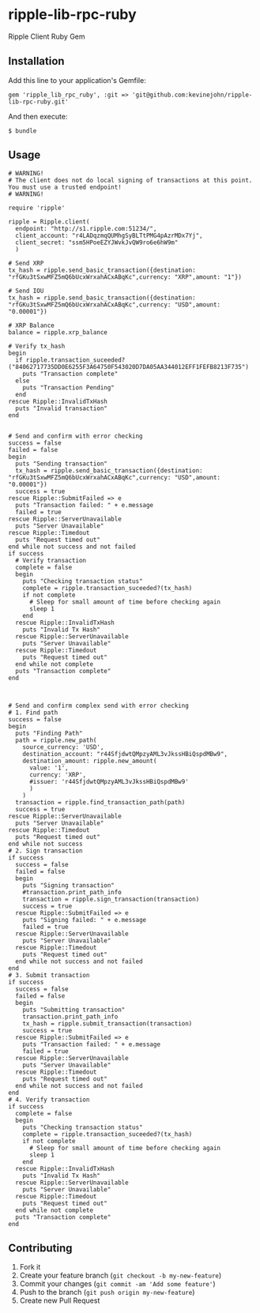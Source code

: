 ripple-lib-rpc-ruby
===================

Ripple Client Ruby Gem

## Installation

Add this line to your application's Gemfile:

    gem 'ripple_lib_rpc_ruby', :git => 'git@github.com:kevinejohn/ripple-lib-rpc-ruby.git'

And then execute:

    $ bundle

## Usage

    # WARNING!
    # The client does not do local signing of transactions at this point. You must use a trusted endpoint!
    # WARNING!

    require 'ripple'

    ripple = Ripple.client(
      endpoint: "http://s1.ripple.com:51234/",
      client_account: "r4LADqzmqQUMhgSyBLTtPMG4pAzrMDx7Yj",
      client_secret: "ssm5HPoeEZYJWvkJvQW9ro6e6hW9m"
      )

    # Send XRP
    tx_hash = ripple.send_basic_transaction({destination: "rfGKu3tSxwMFZ5mQ6bUcxWrxahACxABqKc",currency: "XRP",amount: "1"})

    # Send IOU
    tx_hash = ripple.send_basic_transaction({destination: "rfGKu3tSxwMFZ5mQ6bUcxWrxahACxABqKc",currency: "USD",amount: "0.00001"})

    # XRP Balance
    balance = ripple.xrp_balance

    # Verify tx_hash
    begin
      if ripple.transaction_suceeded?("84062717735DD0E6255F3A64750F543020D7DA05AA344012EFF1FEFB8213F735")
        puts "Transaction complete"
      else
        puts "Transaction Pending"
      end
    rescue Ripple::InvalidTxHash
      puts "Invalid transaction"
    end


    # Send and confirm with error checking
    success = false
    failed = false
    begin
      puts "Sending transaction"
      tx_hash = ripple.send_basic_transaction({destination: "rfGKu3tSxwMFZ5mQ6bUcxWrxahACxABqKc",currency: "USD",amount: "0.00001"})
      success = true
    rescue Ripple::SubmitFailed => e
      puts "Transaction failed: " + e.message
      failed = true
    rescue Ripple::ServerUnavailable
      puts "Server Unavailable"
    rescue Ripple::Timedout
      puts "Request timed out"
    end while not success and not failed
    if success
      # Verify transaction
      complete = false
      begin
        puts "Checking transaction status"
        complete = ripple.transaction_suceeded?(tx_hash)
        if not complete
          # Sleep for small amount of time before checking again
          sleep 1
        end
      rescue Ripple::InvalidTxHash
        puts "Invalid Tx Hash"
      rescue Ripple::ServerUnavailable
        puts "Server Unavailable"
      rescue Ripple::Timedout
        puts "Request timed out"
      end while not complete
      puts "Transaction complete"
    end



    # Send and confirm complex send with error checking
    # 1. Find path
    success = false
    begin
      puts "Finding Path"
      path = ripple.new_path(
        source_currency: 'USD',
        destination_account: "r44SfjdwtQMpzyAML3vJkssHBiQspdMBw9",
        destination_amount: ripple.new_amount(
          value: '1',
          currency: 'XRP',
          #issuer: 'r44SfjdwtQMpzyAML3vJkssHBiQspdMBw9'
          )
        )
      transaction = ripple.find_transaction_path(path)
      success = true
    rescue Ripple::ServerUnavailable
      puts "Server Unavailable"
    rescue Ripple::Timedout
      puts "Request timed out"
    end while not success
    # 2. Sign transaction
    if success
      success = false
      failed = false
      begin
        puts "Signing transaction"
        #transaction.print_path_info
        transaction = ripple.sign_transaction(transaction)
        success = true
      rescue Ripple::SubmitFailed => e
        puts "Signing failed: " + e.message
        failed = true
      rescue Ripple::ServerUnavailable
        puts "Server Unavailable"
      rescue Ripple::Timedout
        puts "Request timed out"
      end while not success and not failed
    end
    # 3. Submit transaction
    if success
      success = false
      failed = false
      begin
        puts "Submitting transaction"
        transaction.print_path_info
        tx_hash = ripple.submit_transaction(transaction)
        success = true
      rescue Ripple::SubmitFailed => e
        puts "Transaction failed: " + e.message
        failed = true
      rescue Ripple::ServerUnavailable
        puts "Server Unavailable"
      rescue Ripple::Timedout
        puts "Request timed out"
      end while not success and not failed
    end
    # 4. Verify transaction
    if success
      complete = false
      begin
        puts "Checking transaction status"
        complete = ripple.transaction_suceeded?(tx_hash)
        if not complete
          # Sleep for small amount of time before checking again
          sleep 1
        end
      rescue Ripple::InvalidTxHash
        puts "Invalid Tx Hash"
      rescue Ripple::ServerUnavailable
        puts "Server Unavailable"
      rescue Ripple::Timedout
        puts "Request timed out"
      end while not complete
      puts "Transaction complete"
    end


## Contributing

1. Fork it
2. Create your feature branch (`git checkout -b my-new-feature`)
3. Commit your changes (`git commit -am 'Add some feature'`)
4. Push to the branch (`git push origin my-new-feature`)
5. Create new Pull Request
